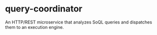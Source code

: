 query-coordinator
=================

An HTTP/REST microservice that analyzes SoQL queries and dispatches them to an execution engine.
